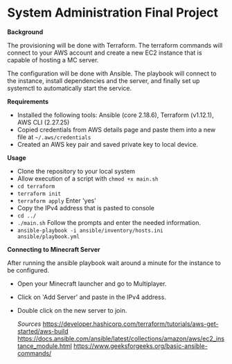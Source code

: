 # System Administration Final Project

**Background**  
  
The provisioning will be done with Terraform. The terraform commands will connect to your AWS account and create a new EC2 instance that is capable of hosting a MC server.  
  
The configuration will be done with Ansible. The playbook will connect to the instance, install dependencies and the server, and finally set up systemctl to automatically start the service.   
  

**Requirements**  
  
- Installed the following tools: Ansible (core 2.18.6), Terraform (v1.12.1), AWS CLI (2.27.25) 
- Copied credentials from AWS details page and paste them into a new file at `~/.aws/credentials`
- Created an AWS key pair and saved private key to local device.

**Usage**  

- Clone the repository to your local system  
- Allow execution of a script with `chmod +x main.sh`  
- `cd terraform`
- `terraform init`
- `terraform apply`  Enter 'yes'
- Copy the IPv4 address that is pasted to console
- `cd ../`
- `./main.sh` Follow the prompts and enter the needed information.
- `ansible-playbook -i ansible/inventory/hosts.ini ansible/playbook.yml`
  
**Connecting to Minecraft Server**  

After running the ansible playbook wait around a minute for the instance to be configured.  
- Open your Minecraft launcher and go to Multiplayer.  
- Click on 'Add Server' and paste in the IPv4 address.
- Double click on the new server to join.



  *Sources*
https://developer.hashicorp.com/terraform/tutorials/aws-get-started/aws-build
https://docs.ansible.com/ansible/latest/collections/amazon/aws/ec2_instance_module.html
https://www.geeksforgeeks.org/basic-ansible-commands/
